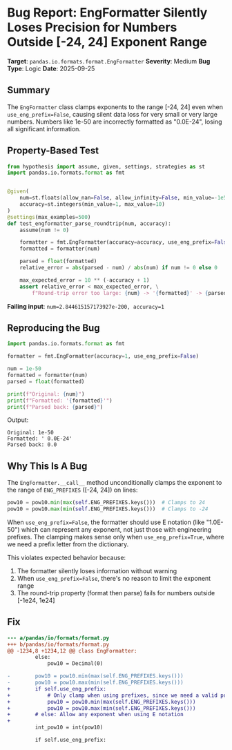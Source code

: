 # Bug Report: EngFormatter Silently Loses Precision for Numbers Outside [-24, 24] Exponent Range

**Target**: `pandas.io.formats.format.EngFormatter`
**Severity**: Medium
**Bug Type**: Logic
**Date**: 2025-09-25

## Summary

The `EngFormatter` class clamps exponents to the range [-24, 24] even when `use_eng_prefix=False`, causing silent data loss for very small or very large numbers. Numbers like 1e-50 are incorrectly formatted as "0.0E-24", losing all significant information.

## Property-Based Test

```python
from hypothesis import assume, given, settings, strategies as st
import pandas.io.formats.format as fmt


@given(
    num=st.floats(allow_nan=False, allow_infinity=False, min_value=-1e50, max_value=1e50),
    accuracy=st.integers(min_value=1, max_value=10)
)
@settings(max_examples=500)
def test_engformatter_parse_roundtrip(num, accuracy):
    assume(num != 0)

    formatter = fmt.EngFormatter(accuracy=accuracy, use_eng_prefix=False)
    formatted = formatter(num)

    parsed = float(formatted)
    relative_error = abs(parsed - num) / abs(num) if num != 0 else 0

    max_expected_error = 10 ** (-accuracy + 1)
    assert relative_error < max_expected_error, \
        f"Round-trip error too large: {num} -> '{formatted}' -> {parsed}, error: {relative_error}"
```

**Failing input**: `num=2.844615157173927e-200, accuracy=1`

## Reproducing the Bug

```python
import pandas.io.formats.format as fmt

formatter = fmt.EngFormatter(accuracy=1, use_eng_prefix=False)

num = 1e-50
formatted = formatter(num)
parsed = float(formatted)

print(f"Original: {num}")
print(f"Formatted: '{formatted}'")
print(f"Parsed back: {parsed}")
```

Output:
```
Original: 1e-50
Formatted: ' 0.0E-24'
Parsed back: 0.0
```

## Why This Is A Bug

The `EngFormatter.__call__` method unconditionally clamps the exponent to the range of `ENG_PREFIXES` ([-24, 24]) on lines:

```python
pow10 = pow10.min(max(self.ENG_PREFIXES.keys()))  # Clamps to 24
pow10 = pow10.max(min(self.ENG_PREFIXES.keys()))  # Clamps to -24
```

When `use_eng_prefix=False`, the formatter should use E notation (like "1.0E-50") which can represent any exponent, not just those with engineering prefixes. The clamping makes sense only when `use_eng_prefix=True`, where we need a prefix letter from the dictionary.

This violates expected behavior because:
1. The formatter silently loses information without warning
2. When `use_eng_prefix=False`, there's no reason to limit the exponent range
3. The round-trip property (format then parse) fails for numbers outside [-1e24, 1e24]

## Fix

```diff
--- a/pandas/io/formats/format.py
+++ b/pandas/io/formats/format.py
@@ -1234,8 +1234,12 @@ class EngFormatter:
         else:
             pow10 = Decimal(0)

-        pow10 = pow10.min(max(self.ENG_PREFIXES.keys()))
-        pow10 = pow10.max(min(self.ENG_PREFIXES.keys()))
+        if self.use_eng_prefix:
+            # Only clamp when using prefixes, since we need a valid prefix key
+            pow10 = pow10.min(max(self.ENG_PREFIXES.keys()))
+            pow10 = pow10.max(min(self.ENG_PREFIXES.keys()))
+        # else: Allow any exponent when using E notation
+
         int_pow10 = int(pow10)

         if self.use_eng_prefix:
```